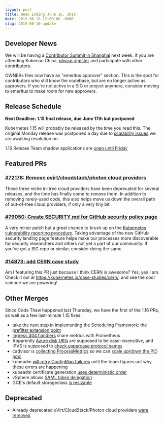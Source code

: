 ```yaml
---
layout: post
title: Week Ending June 16, 2019
date: 2019-06-18 12:00:00 -0000
slug: 2019-06-16-update
---
```


## Developer News

We will be having a [Contributor Summit in Shanghai](https://github.com/kubernetes/community/tree/master/events/2019/06-contributor-summit) next week.  If you are attending Kubecon China, [please register](https://www.lfasiallc.com/events/contributors-summit-china-2019/register/) and participate with other contributors.

OWNERs files now have an "emeritus approver" section.  This is the spot for contributors who still know the codebase, but are no longer active as approvers.  If you're not active in a SIG or project anymore, consider moving to emeritus to make room for new approvers.

## Release Schedule

**Next Deadline: 1.15 final release, due June 17th but postponed**

Kubernetes 1.15 will probably be released by the time you read this.  The original Monday release was postponed a day due to [scalability issues](https://testgrid.k8s.io/sig-release-master-informing#gce-master-scale-performance) we are awaiting resolution on.

1.16 Release Team shadow applications are [open until Friday](https://forms.gle/7nY139MuRAVRLrbf9)

## Featured PRs

### [#72178: Remove ovirt/cloudstack/photon cloud providers](https://github.com/kubernetes/kubernetes/pull/72178)

These three niche in-tree cloud providers have been deprecated for several releases, and the time has finally come to remove them. In addition to removing rarely-used code, this also helps move us down the overall path of out-of-tree cloud providers, if only a very tiny bit.

### [#79050: Create SECURITY.md for GitHub security policy page](https://github.com/kubernetes/kubernetes/pull/79050)

A very minor patch but a great chance to brush up on the [Kubernetes vulnerability reporting procedure](https://kubernetes.io/docs/reference/issues-security/security/#report-a-vulnerability). Taking advantage of the new GitHub security landing page feature helps make our processes more discoverable for security researchers and others not yet a part of our community. If you've got a SIG repo or similar, consider doing the same.

### [#14873: add CERN case study](https://github.com/kubernetes/website/pull/14873)

Am I featuring this PR just because I think CERN is awesome? Yes, yes I am. Check it out at https://kubernetes.io/case-studies/cern/, and see the cool science we are powering!

## Other Merges

Since Code Thaw happened last Thursday, we have the first of the 1.16 PRs, as well as a few last-minute 1.15 fixes:

* take the next step in implementing the [Scheduling Framework](https://github.com/kubernetes/enhancements/blob/master/keps/sig-scheduling/20180409-scheduling-framework.md): the [prefilter extension point](https://github.com/kubernetes/kubernetes/pull/78005)
* [Ingress 404 handlers](https://github.com/kubernetes/kubernetes/pull/79106) share metrics with Prometheus
* Apparently [Azure disk URIs](https://github.com/kubernetes/kubernetes/pull/79020) are supposed to be case-insensitive, and IPVS is supposed to [check uppercase protocol names](https://github.com/kubernetes/kubernetes/pull/78999)
* cadvisor is [collecting ProcessMetrics](https://github.com/kubernetes/kubernetes/pull/79002) so we can [scale up/down the PID pool](https://github.com/kubernetes/enhancements/issues/757)
* kubeadm [will retry ConfigMap failures](https://github.com/kubernetes/kubernetes/pull/78915) until the team figures out why these errors are happening
* kubeadm certificate generation [uses deterministic order](https://github.com/kubernetes/kubernetes/pull/78556)
* vSphere allows [SAML token delegation](https://github.com/kubernetes/kubernetes/pull/78876)
* GCE's default storageclass [is resizable](https://github.com/kubernetes/kubernetes/pull/78821)

## Deprecated

* Already deprecated oVirt/CloudStack/Photon cloud providers [were removed](https://github.com/kubernetes/kubernetes/pull/72178)
